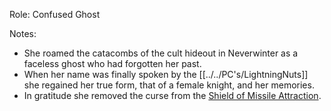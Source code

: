 Role: Confused Ghost

Notes:
- She roamed the catacombs of the cult hideout in Neverwinter as a faceless ghost who had forgotten her past.
- When her name was finally spoken by the [[../../PC's/LightningNuts]] she regained her true form, that of a female knight, and her memories.
- In gratitude she removed the curse from the [Shield of Missile Attraction](https://www.dndbeyond.com/magic-items/9814085-shield-of-missile-attraction-uncursed). 